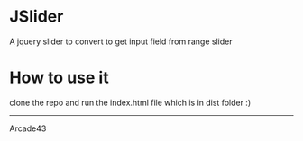 # JSlider

A jquery slider to convert to get input field from range slider

# How to use it 

clone the repo and run the index.html file which is in dist folder :)


---

Arcade43
